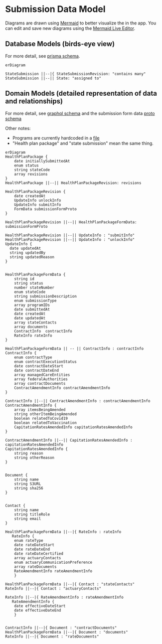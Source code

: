 # Submission Data Model

Diagrams are drawn using [Mermaid](https://mermaid-js.github.io/mermaid/#/entityRelationshipDiagram) to better visualize the in the app. You can edit and save new diagrams using the [Mermaid Live Editor](https://mermaid-js.github.io/mermaid-live-editor).

## Database Models (birds-eye view)

For more detail, see [prisma schema](../services/app-api/prisma/schema.prisma).

```mermaid
erDiagram

StateSubmission ||--|{ StateSubmissionRevision: "contains many"
StateSubmission ||--|| State: "assigned to"
```

## Domain Models (detailed representation of data and relationships)

For more detail, see [graphql schema](../services/app-graphql/src/schema.graphl) and the submission form data [proto schema](../services/app-proto/src/state_submission.proto)

Other notes:
- Programs are currently hardcoded in a [file](../services/app-api/data/statePrograms.json)
- "Health plan package" and "state submission" mean the same thing.
  
```mermaid
erDiagram
HealthPlanPackage {
    date initiallySubmittedAt
    enum status
    string stateCode
    array revisions
}
HealthPlanPackage ||--|| HealthPlanPackageRevision: revisions

HealthPlanPackageRevision {
    date createdAt
    UpdateInfo unlockInfo
    UpdateInfo submitInfo
    FormData submissionFormProto
}

HealthPlanPackageRevision ||--|| HealthPlanPackageFormData: submissionFormProto

HealthPlanPackageRevision ||--|| UpdateInfo : "submitInfo"
HealthPlanPackageRevision ||--|| UpdateInfo : "unlockInfo"
UpdateInfo {
  date updatedAt
  string updatedBy
  string updatedReason
}


HealthPlanPackageFormData {
    string id
    string status
    number stateNumber
    enum stateCode
    string submissionDescription
    enum submissionType
    array programIDs
    date submittedAt
    date createdAt
    date updatedAt
    array stateContacts
    array documents
    ContractInfo  contractInfo
    RateInfo rateInfo
}

HealthPlanPackageFormData || -- || ContractInfo : contractInfo
ContractInfo {
    enum contractType
    enum contractExecutionStatus
    date contractDateStart
    date contractDateEnd
    array managedCareEntities
    array federalAuthorities
    array contractDocuments
    ContractAmendmentInfo contractAmendmentInfo
}

ContractInfo ||--|| ContractAmendmentInfo : contractAmendmentInfo
ContractAmendmentInfo {
    array itemsBeingAmended
    string otherItemBeingAmended
    boolean relatedToCovid19
    boolean relatedToVaccination
    CapitationRatesAmendedInfo capitationRatesAmendedInfo
}

ContractAmendmentInfo ||--|| CapitationRatesAmendedInfo : capitationRatesAmendedInfo
CapitationRatesAmendedInfo {
    string reason
    string otherReason
}


Document {
    string name
    string S3URL
    string sha256
}


Contact {
    string name
    string titleRole
    string email
}

HealthPlanPackageFormData ||--|{ RateInfo : rateInfo
   RateInfo {
    enum rateType
    date rateDateStart
    date rateDateEnd
    date rateDateCertified
    array actuaryContacts
    enum actuaryCommunicationPreference
    array rateDocuments
    RateAmendmentInfo rateAmendmentInfo
    }

HealthPlanPackageFormData ||--|{ Contact : "stateContacts"
RateInfo ||--|{ Contact : "actuaryContacts"

RateInfo ||--|{ RateAmendmentInfo : rateAmendmentInfo
   RateAmendmentInfo {
    date effectiveDateStart
    date effectiveDateEnd
    }


ContractInfo ||--|{ Document : "contractDocuments"
HealthPlanPackageFormData ||--|{ Document : "documents"
RateInfo ||--|{ Document : "rateDocuments"


```
